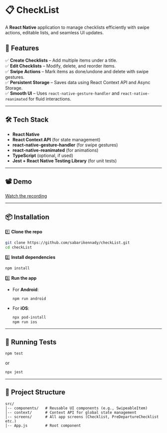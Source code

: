 # 📋 CheckList

A **React Native** application to manage checklists efficiently with swipe actions, editable lists, and seamless UI updates.

## 🚀 Features

✅ **Create Checklists** – Add multiple items under a title.  
✅ **Edit Checklists** – Modify, delete, and reorder items.  
✅ **Swipe Actions** – Mark items as done/undone and delete with swipe gestures.  
✅ **Persistent Storage** – Saves data using React Context API and Async Storage.  
✅ **Smooth UI** – Uses `react-native-gesture-handler` and `react-native-reanimated` for fluid interactions.

---

## 🛠️ Tech Stack

- **React Native**
- **React Context API** (for state management)
- **react-native-gesture-handler** (for swipe gestures)
- **react-native-reanimated** (for animations)
- **TypeScript** (optional, if used)
- **Jest + React Native Testing Library** (for unit tests)

---

## 📽️ Demo

[Watch the recording](https://github.com/sabarikennady/checkList/blob/main/assets/recording.webm)

---

## 📦 Installation

1️⃣ **Clone the repo**

```sh
git clone https://github.com/sabarikennady/checkList.git
cd checkList
```

2️⃣ **Install dependencies**

```sh
npm install
```

3️⃣ **Run the app**

- For **Android**:
  ```sh
  npm run android
  ```
- For **iOS**:
  ```sh
  npx pod-install
  npm run ios
  ```

---

## 🧪 Running Tests

```sh
npm test
```

or

```sh
npx jest
```

---

## 📂 Project Structure

```
src/
│-- components/   # Reusable UI components (e.g., SwipeableItem)
│-- context/      # Context API for global state management
│-- screens/      # All app screens (Checklist, PreDepartureChecklist etc.)
│-- App.js        # Root component
```

